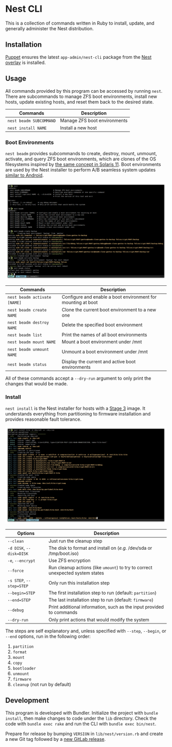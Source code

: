 # Nest CLI

This is a collection of commands written in Ruby to install, update, and
generally administer the Nest distribution.

## Installation

[Puppet](https://gitlab.james.tl/nest/puppet/-/blob/main/manifests/base/cli.pp)
ensures the latest `app-admin/nest-cli` package from the [Nest
overlay](https://gitlab.james.tl/nest/overlay/-/tree/main/app-admin/nest-cli)
is installed.

## Usage

All commands provided by this program can be accessed by running `nest`. There
are subcommands to manage ZFS boot environments, install new hosts, update
existing hosts, and reset them back to the desired state.

| Commands                | Description                  |
|-------------------------|------------------------------|
| `nest beadm SUBCOMMAND` | Manage ZFS boot environments |
| `nest install NAME`     | Install a new host           |

### Boot Environments

`nest beadm` provides subcommands to create, destroy, mount, unmount, activate,
and query ZFS boot environments, which are clones of the OS filesystems
inspired by [the same concept in Solaris
11](https://docs.oracle.com/cd/E53394_01/html/E54749/aboutbes.html).  Boot
environments are used by the Nest installer to perform A/B seamless system
updates [similar to Android](https://source.android.com/devices/tech/ota/ab).

![Nest CLI Boot Environments Screenshot](.screenshot-beadm.png)

| Commands                     | Description                                                  |
|------------------------------|--------------------------------------------------------------|
| `nest beadm activate [NAME]` | Configure and enable a boot environment for mounting at boot |
| `nest beadm create NAME`     | Clone the current boot environment to a new one              |
| `nest beadm destroy NAME`    | Delete the specified boot environment                        |
| `nest beadm list`            | Print the names of all boot environments                     |
| `nest beadm mount NAME`      | Mount a boot environment under /mnt                          |
| `nest beadm unmount NAME`    | Unmount a boot environment under /mnt                        |
| `nest beadm status`          | Display the current and active boot environments             |

All of these commands accept a `--dry-run` argument to only print the changes
that would be made.

### Install

`nest install` is the Nest installer for hosts with a [Stage
3](https://gitlab.james.tl/nest/stage3) image. It understands everything from
partitioning to firmware installation and provides reasonable fault tolerance.

![Nest CLI Install Screenshot](.screenshot-install.png)

| Options                  | Description                                                                    |
|--------------------------|--------------------------------------------------------------------------------|
| `--clean`                | Just run the cleanup step                                                      |
| `-d DISK`, `--disk=DISK` | The disk to format and install on (*e.g.* /dev/sda or /tmp/boot.iso)           |
| `-e`, `--encrypt`        | Use ZFS encryption                                                             |
| `--force`                | Run cleanup actions (like `umount`) to try to correct unexpected system states |
| `-s STEP`, `--step=STEP` | Only run this installation step                                                |
| `--begin=STEP`           | The first installation step to run (default: `partition`)                      |
| `--end=STEP`             | The last installation step to run (default: `firmware`)                        |
| `--debug`                | Print additional information, such as the input provided to commands           |
| `--dry-run`              | Only print actions that would modify the system                                |

The steps are self explanatory and, unless specified with `--step`, `--begin`,
or `--end` options, run in the following order:

1. `partition`
2. `format`
3. `mount`
4. `copy`
5. `bootloader`
6. `unmount`
7. `firmware`
8. `cleanup` (not run by default)

## Development

This program is developed with Bundler. Initialize the project with `bundle
install`, then make changes to code under the `lib` directory. Check the code
with `bundle exec rake` and run the CLI with `bundle exec bin/nest`.

Prepare for release by bumping `VERSION` in `lib/nest/version.rb` and create a
new Git tag followed by a [new GitLab
release](https://gitlab.james.tl/nest/cli/-/releases/new).
